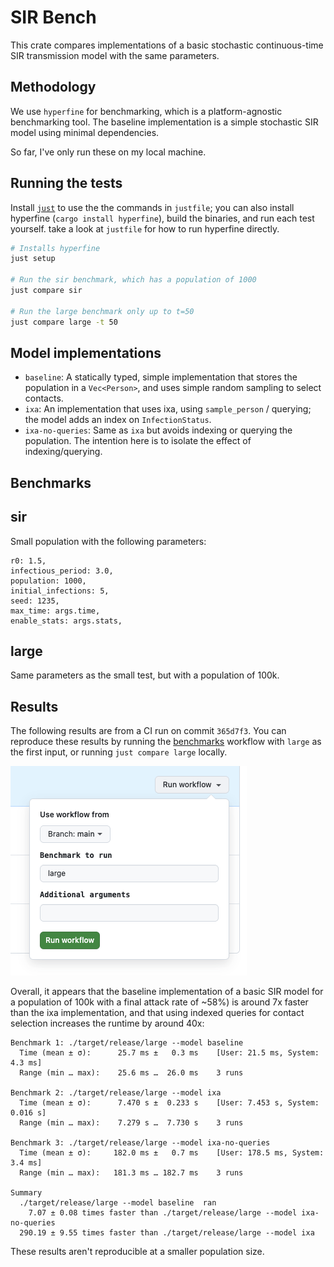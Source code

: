 # SIR Bench

This crate compares implementations of a basic stochastic continuous-time SIR transmission model
with the same parameters.

## Methodology

We use `hyperfine` for benchmarking, which is a platform-agnostic benchmarking
tool. The baseline implementation is a simple stochastic SIR model using minimal
dependencies.

So far, I've only run these on my local machine.

## Running the tests

Install [`just`](https://just.systems/man/en/packages.html) to use the the commands
in `justfile`; you can also install hyperfine (`cargo install hyperfine`), build
the binaries, and run each test yourself. take a look at `justfile` for how to
run hyperfine directly.

```sh
# Installs hyperfine
just setup

# Run the sir benchmark, which has a population of 1000
just compare sir

# Run the large benchmark only up to t=50
just compare large -t 50

```

## Model implementations

* `baseline`: A statically typed, simple implementation that stores the population
  in a `Vec<Person>`, and uses simple random sampling to select contacts.
* `ixa`: An implementation that uses ixa, using `sample_person` / querying; the model adds an index on `InfectionStatus`.
* `ixa-no-queries`: Same as `ixa` but avoids indexing or querying the population. The intention here is to isolate the effect of indexing/querying.

## Benchmarks

## sir

Small population with the following parameters:

```
r0: 1.5,
infectious_period: 3.0,
population: 1000,
initial_infections: 5,
seed: 1235,
max_time: args.time,
enable_stats: args.stats,
```

## large

Same parameters as the small test, but with a population of 100k.

## Results

The following results are from a CI run on  commit `365d7f3`. You can reproduce these results by running the [benchmarks](https://github.com/k88hudson-cfa/sir-bench/actions/workflows/benchmarks.yml) workflow with `large` as the first input, or running `just compare large` locally.

![Dispatch workflow UI with 'large' input](image.png)

Overall, it appears that the baseline implementation of a basic SIR model for a population of 100k with
a final attack rate of ~58%) is around 7x faster than the ixa implementation, and
that using indexed queries for contact selection increases
the runtime by around 40x:

```
Benchmark 1: ./target/release/large --model baseline
  Time (mean ± σ):      25.7 ms ±   0.3 ms    [User: 21.5 ms, System: 4.3 ms]
  Range (min … max):    25.6 ms …  26.0 ms    3 runs

Benchmark 2: ./target/release/large --model ixa
  Time (mean ± σ):      7.470 s ±  0.233 s    [User: 7.453 s, System: 0.016 s]
  Range (min … max):    7.279 s …  7.730 s    3 runs

Benchmark 3: ./target/release/large --model ixa-no-queries
  Time (mean ± σ):     182.0 ms ±   0.7 ms    [User: 178.5 ms, System: 3.4 ms]
  Range (min … max):   181.3 ms … 182.7 ms    3 runs

Summary
  ./target/release/large --model baseline  ran
    7.07 ± 0.08 times faster than ./target/release/large --model ixa-no-queries
  290.19 ± 9.55 times faster than ./target/release/large --model ixa
```

These results aren't reproducible at a smaller population size.

